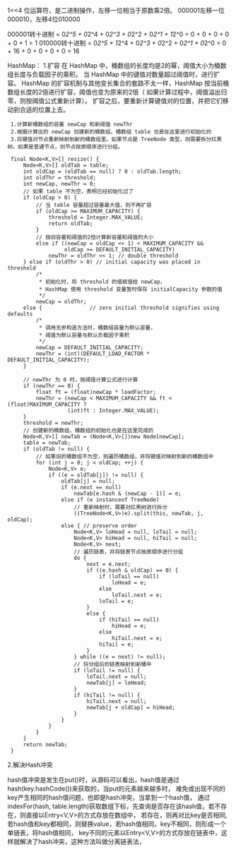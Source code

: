 1<<4
位运算符，是二进制操作，左移一位相当于原数乘2倍。
000001左移一位000010，左移4位010000

000001转十进制
= 0*2^5 + 0*2^4 + 0*2^3 + 0*2^2 + 0*2^1 + 1*2^0
= 0 + 0 + 0 + 0 + 0 + 1
= 1
010000转十进制
= 0*2^5 + 1*2^4 + 0*2^3 + 0*2^2 + 0*2^1 + 0*2^0
= 0 + 16 + 0 + 0 + 0 + 0
= 16



HashMap：
1.扩容
    在 HashMap 中，桶数组的长度均是2的幂，阈值大小为桶数组长度与负载因子的乘积。
     当 HashMap 中的键值对数量超过阈值时，进行扩容。
    HashMap 的扩容机制与其他变长集合的套路不太一样，HashMap 按当前桶数组长度的2倍进行扩容，阈值也变为原来的2倍（
    如果计算过程中，阈值溢出归零，则按阈值公式重新计算）。
     扩容之后，要重新计算键值对的位置，并把它们移动到合适的位置上去。
     
     
     1.计算新桶数组的容量 newCap 和新阈值 newThr
     2.根据计算出的 newCap 创建新的桶数组，桶数组 table 也是在这里进行初始化的
     3.将键值对节点重新映射到新的桶数组里。如果节点是 TreeNode 类型，则需要拆分红黑树。如果是普通节点，则节点按原顺序进行分组。
     
     final Node<K,V>[] resize() {
         Node<K,V>[] oldTab = table;
         int oldCap = (oldTab == null) ? 0 : oldTab.length;
         int oldThr = threshold;
         int newCap, newThr = 0;
         // 如果 table 不为空，表明已经初始化过了
         if (oldCap > 0) {
             // 当 table 容量超过容量最大值，则不再扩容
             if (oldCap >= MAXIMUM_CAPACITY) {
                 threshold = Integer.MAX_VALUE;
                 return oldTab;
             } 
             // 按旧容量和阈值的2倍计算新容量和阈值的大小
             else if ((newCap = oldCap << 1) < MAXIMUM_CAPACITY &&
                      oldCap >= DEFAULT_INITIAL_CAPACITY)
                 newThr = oldThr << 1; // double threshold
         } else if (oldThr > 0) // initial capacity was placed in threshold
             /*
              * 初始化时，将 threshold 的值赋值给 newCap，
              * HashMap 使用 threshold 变量暂时保存 initialCapacity 参数的值
              */ 
             newCap = oldThr;
         else {               // zero initial threshold signifies using defaults
             /*
              * 调用无参构造方法时，桶数组容量为默认容量，
              * 阈值为默认容量与默认负载因子乘积
              */
             newCap = DEFAULT_INITIAL_CAPACITY;
             newThr = (int)(DEFAULT_LOAD_FACTOR * DEFAULT_INITIAL_CAPACITY);
         }
         
         // newThr 为 0 时，按阈值计算公式进行计算
         if (newThr == 0) {
             float ft = (float)newCap * loadFactor;
             newThr = (newCap < MAXIMUM_CAPACITY && ft < (float)MAXIMUM_CAPACITY ?
                       (int)ft : Integer.MAX_VALUE);
         }
         threshold = newThr;
         // 创建新的桶数组，桶数组的初始化也是在这里完成的
         Node<K,V>[] newTab = (Node<K,V>[])new Node[newCap];
         table = newTab;
         if (oldTab != null) {
             // 如果旧的桶数组不为空，则遍历桶数组，并将键值对映射到新的桶数组中
             for (int j = 0; j < oldCap; ++j) {
                 Node<K,V> e;
                 if ((e = oldTab[j]) != null) {
                     oldTab[j] = null;
                     if (e.next == null)
                         newTab[e.hash & (newCap - 1)] = e;
                     else if (e instanceof TreeNode)
                         // 重新映射时，需要对红黑树进行拆分
                         ((TreeNode<K,V>)e).split(this, newTab, j, oldCap);
                     else { // preserve order
                         Node<K,V> loHead = null, loTail = null;
                         Node<K,V> hiHead = null, hiTail = null;
                         Node<K,V> next;
                         // 遍历链表，并将链表节点按原顺序进行分组
                         do {
                             next = e.next;
                             if ((e.hash & oldCap) == 0) {
                                 if (loTail == null)
                                     loHead = e;
                                 else
                                     loTail.next = e;
                                 loTail = e;
                             }
                             else {
                                 if (hiTail == null)
                                     hiHead = e;
                                 else
                                     hiTail.next = e;
                                 hiTail = e;
                             }
                         } while ((e = next) != null);
                         // 将分组后的链表映射到新桶中
                         if (loTail != null) {
                             loTail.next = null;
                             newTab[j] = loHead;
                         }
                         if (hiTail != null) {
                             hiTail.next = null;
                             newTab[j + oldCap] = hiHead;
                         }
                     }
                 }
             }
         }
         return newTab;
     }

2.解决Hash冲突
    
   hash值冲突是发生在put()时，从源码可以看出，hash值是通过hash(key.hashCode())来获取的，当put的元素越来越多时，
    难免或出现不同的key产生相同的hash值问题，也即是hash冲突，当拿到一个hash值，
    通过indexFor(hash, table.length)获取数组下标，先查询是否存在该hash值，若不存在，则直接以Entry<V,V>的方式存放在数组中，
    若存在，则再对比key是否相同,若hash值和key都相同，则替换value，若hash值相同，key不相同，则形成一个单链表，将hash值相同，
    key不同的元素以Entry<V,V>的方式存放在链表中，这样就解决了hash冲突，这种方法叫做分离链表法，